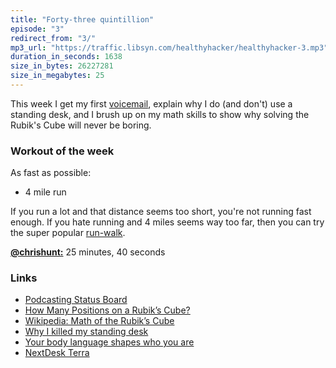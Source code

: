 ```yaml
---
title: "Forty-three quintillion"
episode: "3"
redirect_from: "3/"
mp3_url: "https://traffic.libsyn.com/healthyhacker/healthyhacker-3.mp3"
duration_in_seconds: 1638
size_in_bytes: 26227281
size_in_megabytes: 25
---
```


This week I get my first <a href="{{ site.url }}/voicemail/">voicemail</a>, explain why I do (and don't) use a standing desk, and I brush up on my math skills to show why solving the Rubik's Cube will never be boring.

### Workout of the week

As fast as possible:

- 4 mile run

If you run a lot and that distance seems too short, you're not running fast
enough. If you hate running and 4 miles seems way too far, then you can try the
super popular [run-walk](http://www.jeffgalloway.com/training/run-walk/).

[**@chrishunt:**](https://twitter.com/chrishunt) 25 minutes, 40 seconds

### Links

- [Podcasting Status Board](https://github.com/chrishunt/status-board)
- [How Many Positions on a Rubik’s Cube?](http://b.chrishunt.co/how-many-positions-on-a-rubiks-cube)
- [Wikipedia: Math of the Rubik’s Cube](http://en.wikipedia.org/wiki/Rubiks_Cube#Mathematics)
- [Why I killed my standing desk](http://blog.pickcrew.com/why-i-killed-my-standing-desk)
- [Your body language shapes who you are](https://www.youtube.com/watch?v=Ks-_Mh1QhMc)
- [NextDesk Terra](http://www.nextdesks.com/store/terra)
